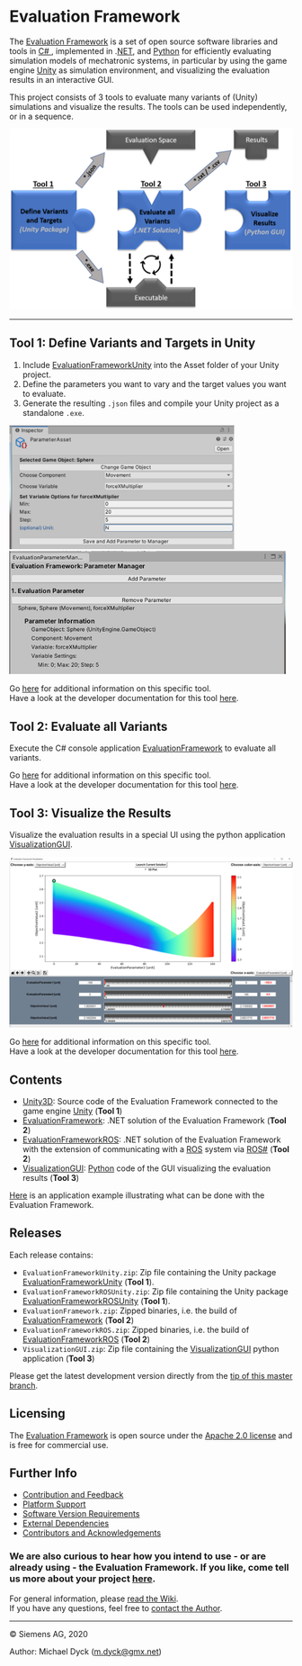 # Evaluation Framework

The [Evaluation Framework](https://github.com/siemens/evaluation-framework) is a set of open source software libraries and tools in [C\# ](https://docs.microsoft.com/de-de/dotnet/csharp/csharp), implemented in .[NET](https://www.microsoft.com/net), and [Python](https://www.python.org/) for efficiently evaluating simulation models of mechatronic systems, in particular by using the game engine [Unity](https://unity3d.com/) as simulation environment, and visualizing the evaluation results in an interactive GUI.

This project consists of 3 tools to evaluate many variants of (Unity) simulations and visualize the results. The tools can be used independently, or in a sequence.

<img src="./assets/overview.png"/>

---

## Tool 1: Define Variants and Targets in Unity

1. Include [EvaluationFrameworkUnity](https://github.com/siemens/evaluation-framework/tree/master/Unity3D/EvaluationFrameworkUnity) into the Asset folder of your Unity project.
2. Define the parameters you want to vary and the target values you want to evaluate.
3. Generate the resulting `.json` files and compile your Unity project as a standalone `.exe`.

<img src="./assets/param_selection.PNG" width="400"/> <img src="./assets/param_listing.PNG" width="492"/>

Go [here](https://github.com/siemens/evaluation-framework/wiki/Evaluation-Space) for additional information on this specific tool.  
Have a look at the developer documentation for this tool [here](https://github.com/siemens/evaluation-framework/wiki/Unity-Editor-Functionality).

## Tool 2: Evaluate all Variants

Execute the C# console application [EvaluationFramework](https://github.com/siemens/evaluation-framework/tree/master/EvaluationFramework)
to evaluate all variants.

Go [here](https://github.com/siemens/evaluation-framework/wiki/Execution-and-Evaluation) for additional information on this specific tool.  
Have a look at the developer documentation for this tool [here](https://github.com/siemens/evaluation-framework/wiki/Execution-and-Evaluation-of-Simulations).

## Tool 3: Visualize the Results

Visualize the evaluation results in a special UI using the python application [VisualizationGUI](https://github.com/siemens/evaluation-framework/tree/master/VisualizationGUI).

<img src="./assets/gui_screenshot.png"/>

Go [here](https://github.com/siemens/evaluation-framework/wiki/Point-Cloud-Visualization) for additional information on this specific tool.  
Have a look at the developer documentation for this tool [here](https://github.com/siemens/evaluation-framework/wiki/Visualization-of-Evaluation-Results).

## Contents ##

* [Unity3D](https://github.com/siemens/evaluation-framework/tree/master/Unity3D): Source code of the Evaluation Framework connected to the game engine [Unity](https://unity3d.com/) (**Tool 1**)
* [EvaluationFramework](https://github.com/siemens/evaluation-framework/tree/master/EvaluationFramework): .NET solution of the Evaluation Framework (**Tool 2**)
* [EvaluationFrameworkROS](https://github.com/siemens/evaluation-framework/tree/master/EvaluationFrameworkROS): .NET solution of the Evaluation Framework with the extension of communicating with a [ROS](https://www.ros.org/) system via [ROS\#](https://github.com/siemens/ros-sharp) (**Tool 2**)
* [VisualizationGUI](https://github.com/siemens/evaluation-framework/tree/master/VisualizationGUI): [Python](https://www.python.org/) code of the GUI visualizing the evaluation results (**Tool 3**)

[Here](https://github.com/siemens/evaluation-framework/wiki/Demonstration-Project) is an application example illustrating what can be done with the Evaluation Framework.

## Releases ##

Each release contains:
* `EvaluationFrameworkUnity.zip`: Zip file containing the Unity package [EvaluationFrameworkUnity](https://github.com/siemens/evaluation-framework/tree/master/Unity3D/EvaluationFrameworkUnity) (**Tool 1**).
* `EvaluationFrameworkROSUnity.zip`: Zip file containing the Unity package [EvaluationFrameworkROSUnity](https://github.com/siemens/evaluation-framework/tree/master/Unity3D/EvaluationFrameworkROSUnity) (**Tool 1**).
* `EvaluationFramework.zip`: Zipped binaries, i.e. the build of [EvaluationFramework](https://github.com/siemens/evaluation-framework/tree/master/EvaluationFramework) (**Tool 2**)
* `EvaluationFrameworkROS.zip`: Zipped binaries, i.e. the build of [EvaluationFrameworkROS](https://github.com/siemens/evaluation-framework/tree/master/EvaluationFrameworkROS) (**Tool 2**)
* `VisualizationGUI.zip`: Zip file containing the [VisualizationGUI](https://github.com/siemens/evaluation-framework/tree/master/VisualizationGUI) python application (**Tool 3**)

Please get the latest development version directly from the [tip of this master branch](https://github.com/siemens/evaluation-framework).

## Licensing ##

The [Evaluation Framework](https://github.com/siemens/evaluation-framework) is open source under the [Apache 2.0 license](http://www.apache.org/licenses/LICENSE-2.0) and is free for commercial use.

## Further Info ##

* [Contribution and Feedback](https://github.com/siemens/evaluation-framework/wiki/Contribution-and-Feedback)
* [Platform Support](https://github.com/siemens/evaluation-framework/wiki/Software-Information)
* [Software Version Requirements](https://github.com/siemens/evaluation-framework/wiki/Software-Information)
* [External Dependencies](https://github.com/siemens/evaluation-framework/wiki/Software-Information)
* [Contributors and Acknowledgements](https://github.com/siemens/evaluation-framework/wiki/Contributers-and-Acknowledgements)

### We are also curious to hear how you intend to use - or are already using - the Evaluation Framework. If you like, come tell us more about your project [here](https://github.com/siemens/evaluation-framework/issues/1). ###

For general information, please [read the Wiki](https://github.com/siemens/evaluation-framework/wiki).  
If you have any questions, feel free to [contact the Author](mailto:m.dyck@gmx.net).

---

© Siemens AG, 2020

Author: Michael Dyck (m.dyck@gmx.net)
